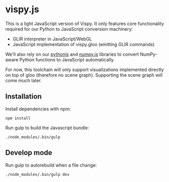 vispy.js
========

This is a light JavaScript version of Vispy. It only features core functionality required for our Python to JavaScript conversion machinery:

* GLIR interpreter in JavaScript/WebGL
* JavaScript implementation of vispy.gloo (emitting GLIR commands)

We'll also rely on our [pythonjs](https://github.com/vispy/pythonjs) and [numpy.js](https://github.com/vispy/numpy.js) libraries to convert NumPy-aware Python functions to JavaScript automatically.

For now, this toolchain will only support visualizations implemented directly on top of gloo (therefore no scene graph). Supporting the scene graph will come much later.

## Installation
Install dependencies with npm:

    npm install

Run gulp to build the Javascript bundle:

    ./node_modules/.bin/gulp


## Develop mode
Run gulp to autorebuild when a file change:

    ./node_modules/.bin/gulp dev
